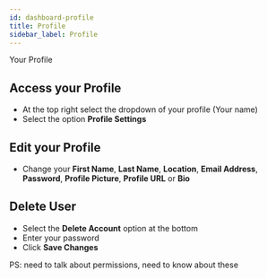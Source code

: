 ```yaml
---
id: dashboard-profile
title: Profile
sidebar_label: Profile
---
```

Your Profile


## Access your Profile
* At the top right select the dropdown of your profile (Your name)
* Select the option __Profile Settings__
## Edit your Profile
* Change your __First Name__, __Last Name__, __Location__, __Email Address__, __Password__, __Profile Picture__, __Profile URL__ or __Bio__
## Delete User
* Select the __Delete Account__ option at the bottom
* Enter your password
* Click __Save Changes__


PS: need to talk about permissions, need to know about these
